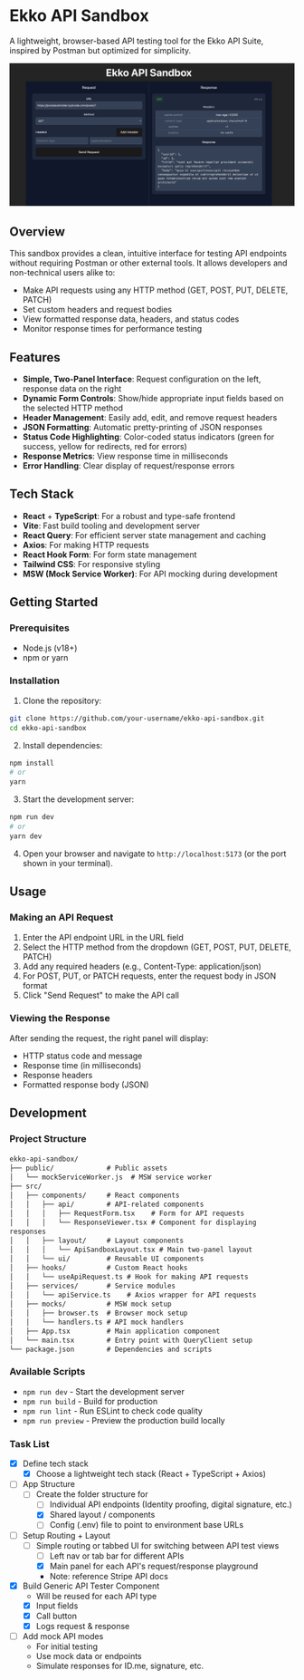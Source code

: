 # Ekko API Sandbox

A lightweight, browser-based API testing tool for the Ekko API Suite, inspired by Postman but optimized for simplicity.

![Ekko API Sandbox Screenshot](src/assets/ui_ss_6-20.png)

## Overview

This sandbox provides a clean, intuitive interface for testing API endpoints without requiring Postman or other external tools. It allows developers and non-technical users alike to:

- Make API requests using any HTTP method (GET, POST, PUT, DELETE, PATCH)
- Set custom headers and request bodies
- View formatted response data, headers, and status codes
- Monitor response times for performance testing

## Features

- **Simple, Two-Panel Interface**: Request configuration on the left, response data on the right
- **Dynamic Form Controls**: Show/hide appropriate input fields based on the selected HTTP method
- **Header Management**: Easily add, edit, and remove request headers
- **JSON Formatting**: Automatic pretty-printing of JSON responses
- **Status Code Highlighting**: Color-coded status indicators (green for success, yellow for redirects, red for errors)
- **Response Metrics**: View response time in milliseconds
- **Error Handling**: Clear display of request/response errors

## Tech Stack

- **React** + **TypeScript**: For a robust and type-safe frontend
- **Vite**: Fast build tooling and development server
- **React Query**: For efficient server state management and caching
- **Axios**: For making HTTP requests
- **React Hook Form**: For form state management
- **Tailwind CSS**: For responsive styling
- **MSW (Mock Service Worker)**: For API mocking during development

## Getting Started

### Prerequisites

- Node.js (v18+)
- npm or yarn

### Installation

1. Clone the repository:

```bash
git clone https://github.com/your-username/ekko-api-sandbox.git
cd ekko-api-sandbox
```

2. Install dependencies:

```bash
npm install
# or
yarn
```

3. Start the development server:

```bash
npm run dev
# or
yarn dev
```

4. Open your browser and navigate to `http://localhost:5173` (or the port shown in your terminal).

## Usage

### Making an API Request

1. Enter the API endpoint URL in the URL field
2. Select the HTTP method from the dropdown (GET, POST, PUT, DELETE, PATCH)
3. Add any required headers (e.g., Content-Type: application/json)
4. For POST, PUT, or PATCH requests, enter the request body in JSON format
5. Click "Send Request" to make the API call

### Viewing the Response

After sending the request, the right panel will display:

- HTTP status code and message
- Response time (in milliseconds)
- Response headers
- Formatted response body (JSON)

## Development

### Project Structure

```
ekko-api-sandbox/
├── public/             # Public assets
│   └── mockServiceWorker.js  # MSW service worker
├── src/
│   ├── components/     # React components
│   │   ├── api/        # API-related components
│   │   │   ├── RequestForm.tsx    # Form for API requests
│   │   │   └── ResponseViewer.tsx # Component for displaying responses
│   │   ├── layout/     # Layout components
│   │   │   └── ApiSandboxLayout.tsx # Main two-panel layout
│   │   └── ui/         # Reusable UI components
│   ├── hooks/          # Custom React hooks
│   │   └── useApiRequest.ts # Hook for making API requests
│   ├── services/       # Service modules
│   │   └── apiService.ts    # Axios wrapper for API requests
│   ├── mocks/          # MSW mock setup
│   │   ├── browser.ts  # Browser mock setup
│   │   └── handlers.ts # API mock handlers
│   ├── App.tsx         # Main application component
│   └── main.tsx        # Entry point with QueryClient setup
└── package.json        # Dependencies and scripts
```

### Available Scripts

- `npm run dev` - Start the development server
- `npm run build` - Build for production
- `npm run lint` - Run ESLint to check code quality
- `npm run preview` - Preview the production build locally

### Task List

- [x] Define tech stack
  - [x] Choose a lightweight tech stack (React + TypeScript + Axios)
- [ ] App Structure
  - [ ] Create the folder structure for
    - [ ] Individual API endpoints (Identity proofing, digital signature, etc.)
    - [x] Shared layout / components
    - [ ] Config (.env) file to point to environment base URLs
- [ ] Setup Routing + Layout
  - [ ] Simple routing or tabbed UI for switching between API test views
    - [ ] Left nav or tab bar for different APIs
    - [x] Main panel for each API's request/response playground
    - Note: reference Stripe API docs
- [x] Build Generic API Tester Component
  - Will be reused for each API type
  - [x] Input fields
  - [x] Call button
  - [x] Logs request & response
- [ ] Add mock API modes
  - For initial testing
  - Use mock data or endpoints
  - Simulate responses for ID.me, signature, etc.


